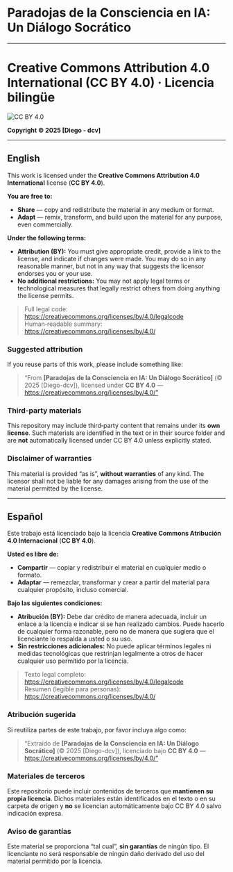 # Paradojas de la Consciencia en IA: Un Diálogo Socrático

---
# Creative Commons Attribution 4.0 International (CC BY 4.0) · Licencia bilingüe

![CC BY 4.0](https://mirrors.creativecommons.org/presskit/buttons/88x31/svg/by.svg)

**Copyright © 2025 [Diego - dcv]**

---

## English

This work is licensed under the **Creative Commons Attribution 4.0 International** license (**CC BY 4.0**).

**You are free to:**
- **Share** — copy and redistribute the material in any medium or format.  
- **Adapt** — remix, transform, and build upon the material for any purpose, even commercially.

**Under the following terms:**
- **Attribution (BY):** You must give appropriate credit, provide a link to the license, and indicate if changes were made. You may do so in any reasonable manner, but not in any way that suggests the licensor endorses you or your use.
- **No additional restrictions:** You may not apply legal terms or technological measures that legally restrict others from doing anything the license permits.

> Full legal code: https://creativecommons.org/licenses/by/4.0/legalcode  
> Human‑readable summary: https://creativecommons.org/licenses/by/4.0/

### Suggested attribution
If you reuse parts of this work, please include something like:  
> “From **[Paradojas de la Consciencia en IA: Un Diálogo Socrático]** (© 2025 [Diego-dcv]), licensed under **CC BY 4.0** — https://creativecommons.org/licenses/by/4.0/”

### Third‑party materials
This repository may include third‑party content that remains under its **own license**. Such materials are identified in the text or in their source folder and are **not** automatically licensed under CC BY 4.0 unless explicitly stated.

### Disclaimer of warranties
This material is provided “as is”, **without warranties** of any kind. The licensor shall not be liable for any damages arising from the use of the material permitted by the license.


---

## Español

Este trabajo está licenciado bajo la licencia **Creative Commons Atribución 4.0 Internacional** (**CC BY 4.0**).

**Usted es libre de:**
- **Compartir** — copiar y redistribuir el material en cualquier medio o formato.  
- **Adaptar** — remezclar, transformar y crear a partir del material para cualquier propósito, incluso comercial.

**Bajo las siguientes condiciones:**
- **Atribución (BY):** Debe dar crédito de manera adecuada, incluir un enlace a la licencia e indicar si se han realizado cambios. Puede hacerlo de cualquier forma razonable, pero no de manera que sugiera que el licenciante lo respalda a usted o su uso.
- **Sin restricciones adicionales:** No puede aplicar términos legales ni medidas tecnológicas que restrinjan legalmente a otros de hacer cualquier uso permitido por la licencia.

> Texto legal completo: https://creativecommons.org/licenses/by/4.0/legalcode  
> Resumen (legible para personas): https://creativecommons.org/licenses/by/4.0/

### Atribución sugerida
Si reutiliza partes de este trabajo, por favor incluya algo como:  
> “Extraído de **[Paradojas de la Consciencia en IA: Un Diálogo Socrático]** (© 2025 [Diego-dcv]), licenciado bajo **CC BY 4.0** — https://creativecommons.org/licenses/by/4.0/”

### Materiales de terceros
Este repositorio puede incluir contenidos de terceros que **mantienen su propia licencia**. Dichos materiales están identificados en el texto o en su carpeta de origen y **no** se licencian automáticamente bajo CC BY 4.0 salvo indicación expresa.

### Aviso de garantías
Este material se proporciona “tal cual”, **sin garantías** de ningún tipo. El licenciante no será responsable de ningún daño derivado del uso del material permitido por la licencia.

